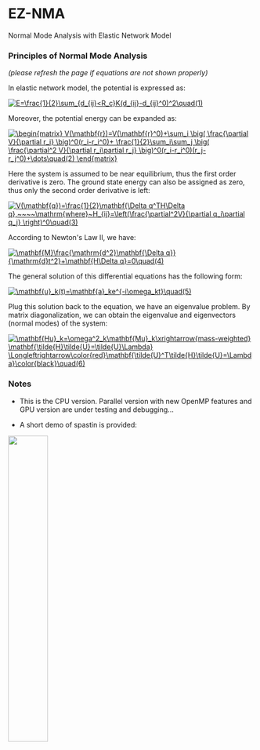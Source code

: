 # EZ-NMA
Normal Mode Analysis with Elastic Network Model


### Principles of Normal Mode Analysis
_(please refresh the page if equations are not shown properly)_

In elastic network model, the potential is expressed as:

<a href="https://www.codecogs.com/eqnedit.php?latex=E=\frac{1}{2}\sum_{d_{ij}<R_c}K(d_{ij}-d_{ij}^0)^2\quad(1)" target="_blank"><img src="https://latex.codecogs.com/png.latex?E=\frac{1}{2}\sum_{d_{ij}<R_c}K(d_{ij}-d_{ij}^0)^2\quad(1)" title="E=\frac{1}{2}\sum_{d_{ij}<R_c}K(d_{ij}-d_{ij}^0)^2\quad(1)" /></a>

Moreover, the potential energy can be expanded as:

<a href="https://www.codecogs.com/eqnedit.php?latex=\begin{matrix}&space;V(\mathbf{r})=V(\mathbf{r}^0)&plus;\sum_i&space;\big(&space;\frac{\partial&space;V}{\partial&space;r_i}&space;\big)^0(r_i-r_i^0)&plus;&space;\frac{1}{2}\sum_i\sum_j&space;\big(&space;\frac{\partial^2&space;V}{\partial&space;r_i\partial&space;r_j}&space;\big)^0(r_i-r_i^0)(r_j-r_j^0)&plus;\dots\quad(2)&space;\end{matrix}" target="_blank"><img src="https://latex.codecogs.com/png.latex?\begin{matrix}&space;V(\mathbf{r})=V(\mathbf{r}^0)&plus;\sum_i&space;\big(&space;\frac{\partial&space;V}{\partial&space;r_i}&space;\big)^0(r_i-r_i^0)&plus;&space;\frac{1}{2}\sum_i\sum_j&space;\big(&space;\frac{\partial^2&space;V}{\partial&space;r_i\partial&space;r_j}&space;\big)^0(r_i-r_i^0)(r_j-r_j^0)&plus;\dots\quad(2)&space;\end{matrix}" title="\begin{matrix} V(\mathbf{r})=V(\mathbf{r}^0)+\sum_i \big( \frac{\partial V}{\partial r_i} \big)^0(r_i-r_i^0)+ \frac{1}{2}\sum_i\sum_j \big( \frac{\partial^2 V}{\partial r_i\partial r_j} \big)^0(r_i-r_i^0)(r_j-r_j^0)+\dots\quad(2) \end{matrix}" /></a>

Here the system is assumed to be near equilibrium, thus the first order derivative is zero. The ground state energy can also be assigned as zero, thus only the second order derivative is left:

<a href="https://www.codecogs.com/eqnedit.php?latex=V(\mathbf{q})=\frac{1}{2}\mathbf{\Delta&space;q^TH\Delta&space;q},~~~~\mathrm{where}~H_{ij}=\left(\frac{\partial^2V}{\partial&space;q_i\partial&space;q_j}&space;\right)^0\quad(3)" target="_blank"><img src="https://latex.codecogs.com/png.latex?V(\mathbf{q})=\frac{1}{2}\mathbf{\Delta&space;q^TH\Delta&space;q},~~~~\mathrm{where}~H_{ij}=\left(\frac{\partial^2V}{\partial&space;q_i\partial&space;q_j}&space;\right)^0\quad(3)" title="V(\mathbf{q})=\frac{1}{2}\mathbf{\Delta q^TH\Delta q},~~~~\mathrm{where}~H_{ij}=\left(\frac{\partial^2V}{\partial q_i\partial q_j} \right)^0\quad(3)" /></a>

According to Newton's Law II, we have:

<a href="https://www.codecogs.com/eqnedit.php?latex=\mathbf{M}\frac{\mathrm{d^2}\mathbf{\Delta&space;q}}{\mathrm{d}t^2}&plus;\mathbf{H\Delta&space;q}=0\quad(4)" target="_blank"><img src="https://latex.codecogs.com/png.latex?\mathbf{M}\frac{\mathrm{d^2}\mathbf{\Delta&space;q}}{\mathrm{d}t^2}&plus;\mathbf{H\Delta&space;q}=0\quad(4)" title="\mathbf{M}\frac{\mathrm{d^2}\mathbf{\Delta q}}{\mathrm{d}t^2}+\mathbf{H\Delta q}=0\quad(4)" /></a>

The general solution of this differential equations has the following form:

<a href="https://www.codecogs.com/eqnedit.php?latex=\mathbf{u}_k(t)=\mathbf{a}_ke^{-i\omega_kt}\quad(5)" target="_blank"><img src="https://latex.codecogs.com/png.latex?\mathbf{u}_k(t)=\mathbf{a}_ke^{-i\omega_kt}\quad(5)" title="\mathbf{u}_k(t)=\mathbf{a}_ke^{-i\omega_kt}\quad(5)" /></a>

Plug this solution back to the equation, we have an eigenvalue problem. By matrix diagonalization, we can obtain the eigenvalue and eigenvectors (normal modes) of the system:

<a href="https://www.codecogs.com/eqnedit.php?latex=\mathbf{Hu}_k=\omega^2_k\mathbf{Mu}_k\xrightarrow{mass-weighted}&space;\mathbf{\tilde{H}\tilde{U}=\tilde{U}\Lambda}&space;\Longleftrightarrow\color{red}\mathbf{\tilde{U}^T\tilde{H}\tilde{U}=\Lambda}\color{black}\quad(6)" target="_blank"><img src="https://latex.codecogs.com/png.latex?\mathbf{Hu}_k=\omega^2_k\mathbf{Mu}_k\xrightarrow{mass-weighted}&space;\mathbf{\tilde{H}\tilde{U}=\tilde{U}\Lambda}&space;\Longleftrightarrow\color{red}\mathbf{\tilde{U}^T\tilde{H}\tilde{U}=\Lambda}\color{black}\quad(6)" title="\mathbf{Hu}_k=\omega^2_k\mathbf{Mu}_k\xrightarrow{mass-weighted} \mathbf{\tilde{H}\tilde{U}=\tilde{U}\Lambda} \Longleftrightarrow\color{red}\mathbf{\tilde{U}^T\tilde{H}\tilde{U}=\Lambda}\color{black}\quad(6)" /></a>

### Notes
- This is the CPU version. Parallel version with new OpenMP features and GPU version are under testing and debugging...

- A short demo of spastin is provided:

<img src="https://github.com/wangqi1990uc/ez-nma/blob/master/nma-demo.gif" width="40%" height="40%" />

